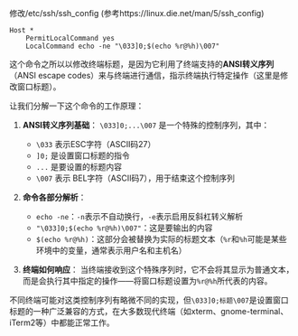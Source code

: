 修改/etc/ssh/ssh_config (参考https://linux.die.net/man/5/ssh_config)
```
Host *
    PermitLocalCommand yes
    LocalCommand echo -ne "\033]0;$(echo %r@%h)\007" 
```

这个命令之所以以修改终端标题，是因为它利用了终端支持的**ANSI转义序列**（ANSI escape codes）来与终端进行通信，指示终端执行特定操作（这里是修改窗口标题）。

让我们分解一下这个命令的工作原理：

1. **ANSI转义序列基础**：
   `\033]0;...\007` 是一个特殊的控制序列，其中：
   - `\033` 表示ESC字符（ASCII码27）
   - `]0;` 是设置窗口标题的指令
   - `...` 是要设置的标题内容
   - `\007` 表示 BEL字符（ASCII码7），用于结束这个控制序列

2. **命令各部分解析**：
   - `echo -ne`：`-n`表示不自动换行，`-e`表示启用反斜杠转义解析
   - `"\033]0;$(echo %r@%h)\007"`：这是要输出的内容
   - `$(echo %r@%h)`：这部分会被替换为实际的标题文本（`%r`和`%h`可能是某些环境中的变量，通常表示用户名和主机名）

3. **终端如何响应**：
   当终端接收到这个特殊序列时，它不会将其显示为普通文本，而是会执行其中指定的操作——将窗口标题设置为`%r@%h`所代表的内容。

不同终端可能对这类控制序列有略微不同的实现，但`\033]0;标题\007`是设置窗口标题的一种广泛兼容的方式，在大多数现代终端（如xterm、gnome-terminal、iTerm2等）中都能正常工作。